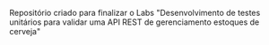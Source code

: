 Repositório criado para finalizar o Labs "Desenvolvimento de testes unitários para validar uma API REST de gerenciamento estoques de cerveja"
